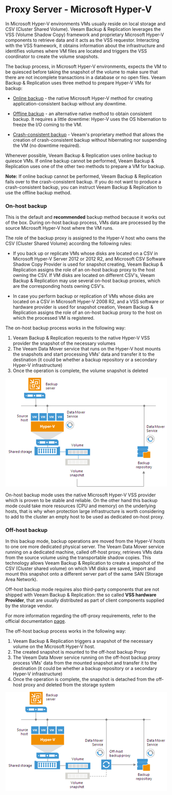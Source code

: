# Proxy Server - Microsoft Hyper-V

In Microsoft Hyper-V environments VMs usually reside on local storage and CSV (Cluster Shared Volume). Veeam Backup & Replication leverages the VSS (Volume Shadow Copy) framework and proprietary Microsoft Hyper-V components to retrieve data and it acts as the VSS requestor. Interacting with the VSS framework, it obtains information about the infrastructure and identifies volumes where VM files are located and triggers the VSS coordinator to create the volume snapshots.

The backup process, in Microsoft Hyper-V environments, expects the VM to be quiesced before taking the snapshot of the volume to make sure that there are not incomplete transactions in a database or no open files.
Veeam Backup & Replication uses three method to prepare Hyper-V VMs for backup:
 - [Online backup](https://helpcenter.veeam.com/docs/backup/hyperv/online_backup.html?ver=95) - the native Microsoft Hyper-V method for creating application-consistent backup without any downtime.

 - [Offline backup](https://helpcenter.veeam.com/docs/backup/hyperv/offline_backup.html?ver=95) - an alternative native method to obtain consistent backup. It requires a little downtime: Hyper-V uses the OS hibernation to freeze the I/O coming to the VM.

 - [Crash-consistent backup](https://helpcenter.veeam.com/docs/backup/hyperv/crash_consistent_backup.html?ver=95) - Veeam's proprietary method that allows the creation of crash-consistent backup without hibernating nor suspending the VM (no downtime required).

 Whenever possible, Veeam Backup & Replication uses online backup to quiesce VMs. If online backup cannot be performed, Veeam Backup & Replication uses one of the other two methods to prepare a VM for backup.

**Note:** If online backup cannot be performed, Veeam Backup & Replication fails over to the crash-consistent backup.
If you do not want to produce a crash-consistent backup, you can instruct Veeam Backup & Replication to use the offline backup method.

### On-host backup
This is the default and **recommended** backup method because it works out of the box.
During on-host backup process, VMs data are processed by the source Microsoft Hyper-V host where the VM runs.

The role of the backup proxy is assigned to the Hyper-V host who owns the CSV (Cluster Shared Volume) according the following rules:

  - If you back up or replicate VMs whose disks are located on a CSV in Microsoft Hyper-V Server 2012 or 2012 R2, and Microsoft CSV Software Shadow Copy Provider is used for snapshot creating, Veeam Backup & Replication assigns the role of an on-host backup proxy to the host owning the CSV. If VM disks are located on different CSV's, Veeam Backup & Replication may use several on-host backup proxies, which are the corresponding hosts owning CSV's.

  - In case you perform backup or replication of VMs whose disks are located on a CSV in Microsoft Hyper-V 2008 R2, and a VSS software or hardware provider is used for snapshot creation, Veeam Backup & Replication assigns the role of an on-host backup proxy to the host on which the processed VM is registered.

The on-host backup process works in the following way:
  1. Veeam Backup & Replication requests to the native Hyper-V VSS provider the snapshot of the necessary volumes
  2. The Veeam Data Mover service that runs on the Hyper-V host mounts the snapshots and start processing VMs' data and transfer it to the destination (it could be whether a backup repository or a secondary Hyper-V infrastructure)
  3. Once the operation is complete, the volume snapshot is deleted

  ![On-host backup mode](./onhost_backup_mode.png)

On-host backup mode uses the native Microsoft Hyper-V VSS provider which is proven to be stable and reliable. On the other hand this backup mode could take more resources (CPU and memory) on the underlying hosts, that is why when protection large infrastructure is worth considering to add to the cluster an empty host to be used as dedicated on-host proxy.

### Off-host backup
In this backup mode, backup operations are moved from the Hyper-V hosts to one ore more dedicated physical server.
The Veeam Data Mover service running on a dedicated machine, called off-host proxy, retrieves VMs data from the source volume using the transportable shadow copies. This technology allows Veeam Backup & Replication to create a snapshot of the CSV (Cluster shared volume) on which VM disks are saved, import and mount this snapshot onto a different server part of the same SAN (Storage Area Network).

Off-host backup mode requires also third-party components that are not shipped with Veeam Backup & Replication: the so called **VSS hardware Provider**, that are usually distributed as part of client components supplied by the storage vendor.

For more information regarding the off-proxy requirements, refer to the official documentation [page](https://helpcenter.veeam.com/docs/backup/hyperv/offhost_backup_proxy.html?ver=95).

The off-host backup process works in the following way:
  1. Veeam Backup & Replication triggers a snapshot of the necessary volume on the Microsoft Hyper-V host.
  2. The created snapshot is mounted to the off-host backup Proxy
  3. The Veeam Data Mover service running on the off-host backup proxy process VMs' data from the mounted snapshot and transfer it to the destination (it could be whether a backup repository or a secondary Hyper-V infrastructure)
  4. Once the operation is complete, the snapshot is detached from the off-host proxy and deleted from the storage system

  ![Off-host backup mode](offhost_backup_mode.png)
